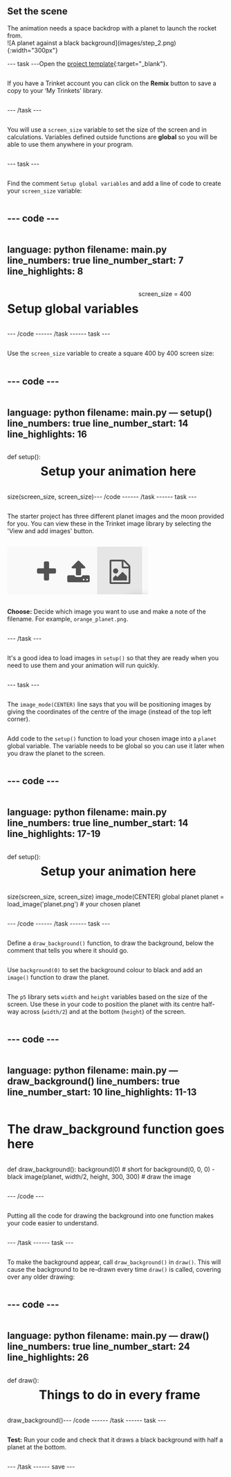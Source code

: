 ## Set the scene

<div style="display: flex; flex-wrap: wrap">
<div style="flex-basis: 200px; flex-grow: 1; margin-right: 15px;">
The animation needs a space backdrop with a planet to launch the rocket from.</div>
<div>
![A planet against a black background](images/step_2.png){:width="300px"}
</div>

--- task ---

Open the [project template](https://trinket.io/python/f2199f5a8c){:target="_blank"}.

If you have a Trinket account you can click on the **Remix** button to save a copy to your ‘My Trinkets’ library.

--- /task ---

You will use a `screen_size` variable to set the size of the screen and in calculations. Variables defined outside functions are **global** so you will be able to use them anywhere in your program.

--- task ---

Find the comment `Setup global variables` and add a line of code to create your `screen_size` variable:

--- code ---
---
language: python
filename: main.py
line_numbers: true
line_number_start: 7 
line_highlights: 8
---
# Setup global variables 
screen_size = 400 

--- /code ---

--- /task ---

--- task ---

Use the `screen_size` variable to create a square 400 by 400 screen size:

--- code ---
---
language: python
filename: main.py — setup()
line_numbers: true
line_number_start: 14
line_highlights: 16
---
def setup():
  # Setup your animation here
  size(screen_size, screen_size)
  
--- /code ---

--- /task ---

--- task ---

The starter project has three different planet images and the moon provided for you. You can view these in the Trinket image library by selecting the 'View and add images' button.

![A plus, an upload symbol, and an image symbol. The image symbol is highlighted.](images/trinket_image.png)

**Choose:** Decide which image you want to use and make a note of the filename. For example, `orange_planet.png`.

--- /task ---

It's a good idea to load images in `setup()` so that they are ready when you need to use them and your animation will run quickly.

--- task ---

The `image_mode(CENTER)` line says that you will be positioning images by giving the coordinates of the centre of the image (instead of the top left corner).

Add code to the `setup()` function to load your chosen image into a `planet` global variable. The variable needs to be global so you can use it later when you draw the planet to the screen.

--- code ---
---
language: python
filename: main.py
line_numbers: true
line_number_start: 14 
line_highlights: 17-19
---
def setup():
  # Setup your animation here
  size(screen_size, screen_size)
  image_mode(CENTER)
  global planet
  planet = load_image('planet.png') # your chosen planet

--- /code ---

--- /task ---

--- task ---

Define a `draw_background()` function, to draw the background, below the comment that tells you where it should go. 

Use `background(0)` to set the background colour to black and add an `image()` function to draw the planet.

The `p5` library sets `width` and `height` variables based on the size of the screen. Use these in your code to position the planet with its centre half-way across (`width/2`) and at the bottom (`height`) of the screen.

--- code ---
---
language: python
filename: main.py — draw_background()
line_numbers: true
line_number_start: 10 
line_highlights: 11-13
---
# The draw_background function goes here
def draw_background():
  background(0) # short for background(0, 0, 0) - black 
  image(planet, width/2, height, 300, 300) # draw the image
  
--- /code ---

Putting all the code for drawing the background into one function makes your code easier to understand.

--- /task --- 

--- task ---

To make the background appear, call `draw_background()` in `draw()`. This will cause the background to be re-drawn every time `draw()` is called, covering over any older drawing:

--- code ---
---
language: python
filename: main.py — draw()
line_numbers: true
line_number_start: 24 
line_highlights: 26
---
def draw():
  # Things to do in every frame
  draw_background()
  
--- /code ---

--- /task ---

--- task ---

**Test:** Run your code and check that it draws a black background with half a planet at the bottom.

--- /task ---

--- save ---